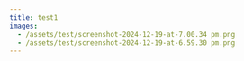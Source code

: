 ```yaml
---
title: test1
images:
  - /assets/test/screenshot-2024-12-19-at-7.00.34 pm.png
  - /assets/test/screenshot-2024-12-19-at-6.59.30 pm.png
---
```

